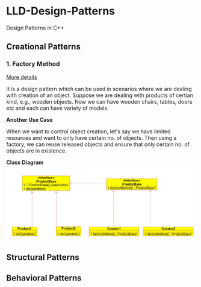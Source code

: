 # LLD-Design-Patterns
Design Patterns in C++

## Creational Patterns

### 1. Factory Method

[More details](Creational/Factory_Method/factory_method.md)

It is a design pattern which can be used in scenarios where we are dealing with creation of an object.
Suppose we are dealing with products of certian kind, e.g., wooden objects. Now we can have wooden chairs, tables, doors etc and each can have variety of models.

**Another Use Case**

When we want to control object creation, let's say we have limited resources and want to only have certain no. of objects. Then using a factory, we can reuse released objects and ensure that only certain no. of objects are in existence.

**Class Diagram**
![UML](media/Creational/factory_method.jpg)

## Structural Patterns



## Behavioral Patterns
